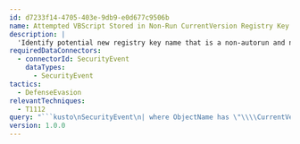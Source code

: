 ```yaml
---
id: d7233f14-4705-403e-9db9-e0d677c9506b
name: Attempted VBScript Stored in Non-Run CurrentVersion Registry Key Value
description: |
  'Identify potential new registry key name that is a non-autorun and non-run key in the HKLM\Software\Microsoft\Windows\CurrentVersion\ registry key containing VBScript in the key value value.'
requiredDataConnectors:
  - connectorId: SecurityEvent
    dataTypes:
      - SecurityEvent
tactics:
  - DefenseEvasion
relevantTechniques:
  - T1112
query: "```kusto\nSecurityEvent\n| where ObjectName has \"\\\\CurrentVersion\"\n| where ObjectName !has \"\\\\Run\"\n| where NewValue contains \"RunHTMLApplication\" or \n  NewValue contains \"vbscript\" or \n  NewValue contains \"jscript\" or \n  NewValue contains \"mshtml\" or \n  NewValue contains \"mshtml,\" or \n  NewValue contains \"mshtml \" or \n  NewValue contains \"Execute(\" or \n  NewValue contains \"CreateObject\" or \n  NewValue contains \"RegRead\" or \n  NewValue contains \"window.close\"\n| project TimeGenerated, Computer, Process, ObjectName, ObjectValueName, NewValue, OldValue, SubjectUserName, NewProcessId, SourceComputerId\n| order by TimeGenerated\n```"
version: 1.0.0
---
```


